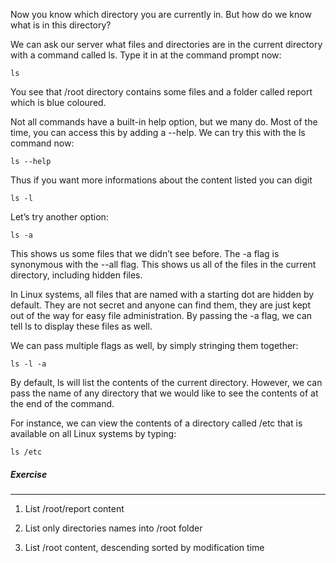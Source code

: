 Now you know which directory you are currently in. But how do we know what is in this directory?

We can ask our server what files and directories are in the current directory with a command called ls. Type it in at the command prompt now:

`ls`

You see that /root directory contains some files and a folder called report which is blue coloured.

Not all commands have a built-in help option, but we many do. Most of the time, you can access this by adding a --help. We can try this with the ls command now:

`ls --help`

Thus if you want more informations about the content listed you can digit 

`ls -l`

Let’s try another option:

`ls -a`

This shows us some files that we didn’t see before. The -a flag is synonymous with the --all flag. This shows us all of the files in the current directory, including hidden files.

In Linux systems, all files that are named with a starting dot are hidden by default. They are not secret and anyone can find them, they are just kept out of the way for easy file administration. By passing the -a flag, we can tell ls to display these files as well.

We can pass multiple flags as well, by simply stringing them together:

`ls -l -a`

By default, ls will list the contents of the current directory. However, we can pass the name of any directory that we would like to see the contents of at the end of the command.

For instance, we can view the contents of a directory called /etc that is available on all Linux systems by typing:

`ls /etc`

##### Exercise
________

1. List /root/report content

2. List only directories names into /root folder

3. List /root content, descending sorted by modification time
